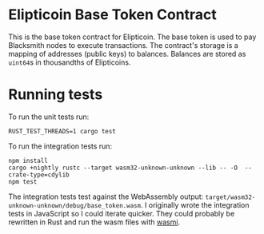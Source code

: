 Elipticoin Base Token Contract
==============================

This is the base token contract for Elipticoin. The base token is used to pay
Blacksmith nodes to execute transactions. The contract's storage is a mapping of
addresses (public keys) to balances. Balances are stored as `uint64`s in thousandths of Elipticoins.

Running tests
=============

To run the unit tests run:

    RUST_TEST_THREADS=1 cargo test

To run the integration tests run:

    npm install
    cargo +nightly rustc --target wasm32-unknown-unknown --lib -- -O  --crate-type=cdylib
    npm test

The integration tests test against the WebAssembly output:
`target/wasm32-unknown-unknown/debug/base_token.wasm`. I originally wrote the
integration tests in JavaScript so I could iterate quicker. They
could probably be rewritten in Rust and run the wasm files with
[wasmi](https://github.com/pepyakin/wasmi).
